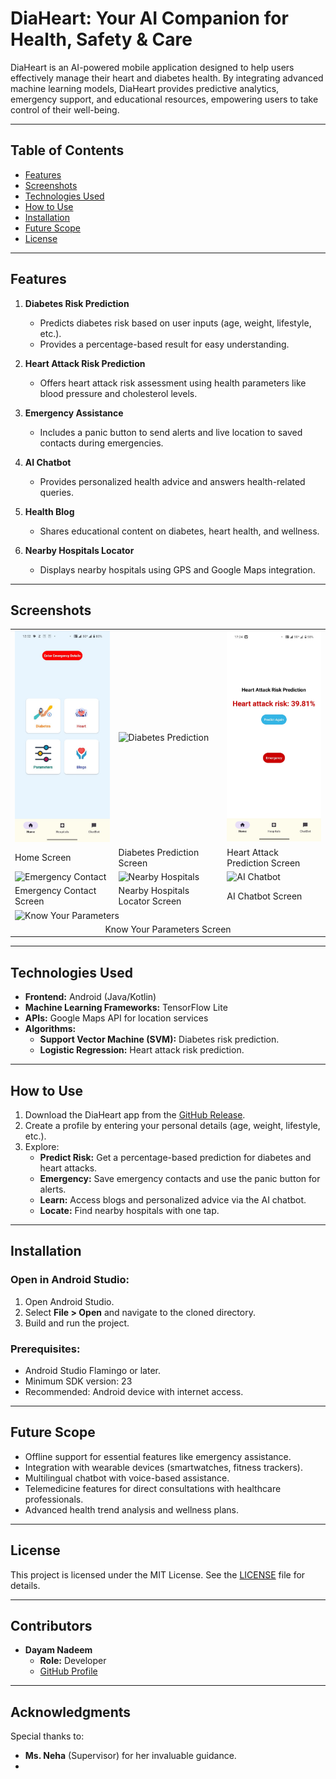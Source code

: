 # **DiaHeart: Your AI Companion for Health, Safety & Care**

DiaHeart is an AI-powered mobile application designed to help users effectively manage their heart and diabetes health. By integrating advanced machine learning models, DiaHeart provides predictive analytics, emergency support, and educational resources, empowering users to take control of their well-being.

---

## **Table of Contents**
- [Features](#features)
- [Screenshots](#screenshots)
- [Technologies Used](#technologies-used)
- [How to Use](#how-to-use)
- [Installation](#installation)
- [Future Scope](#future-scope)
- [License](#license)

---

## **Features**
1. **Diabetes Risk Prediction**
   - Predicts diabetes risk based on user inputs (age, weight, lifestyle, etc.).
   - Provides a percentage-based result for easy understanding.

2. **Heart Attack Risk Prediction**
   - Offers heart attack risk assessment using health parameters like blood pressure and cholesterol levels.

3. **Emergency Assistance**
   - Includes a panic button to send alerts and live location to saved contacts during emergencies.

4. **AI Chatbot**
   - Provides personalized health advice and answers health-related queries.

5. **Health Blog**
   - Shares educational content on diabetes, heart health, and wellness.

6. **Nearby Hospitals Locator**
   - Displays nearby hospitals using GPS and Google Maps integration.

---

## **Screenshots**

<table>
  <tr>
    <td><img src="screenshots/HomeScreen.jpg" alt="Home Screen" width="200"/></td>
    <td><img src="screenshots/diabetes_prediction_screen.png" alt="Diabetes Prediction" width="200"/></td>
    <td><img src="screenshots/WhatsApp Image 2024-11-17 at 17.25.13_cd09d0b2.jpg" alt="Heart Attack Prediction" width="200"/></td>
  </tr>
  <tr>
    <td>Home Screen</td>
    <td>Diabetes Prediction Screen</td>
    <td>Heart Attack Prediction Screen</td>
  </tr>
  <tr>
    <td><img src="screenshots/emergency_contact_screen.png" alt="Emergency Contact" width="200"/></td>
    <td><img src="screenshots/nearby_hospitals_locator_screen.png" alt="Nearby Hospitals" width="200"/></td>
    <td><img src="screenshots/chatbot_screen.png" alt="AI Chatbot" width="200"/></td>
  </tr>
  <tr>
    <td>Emergency Contact Screen</td>
    <td>Nearby Hospitals Locator Screen</td>
    <td>AI Chatbot Screen</td>
  </tr>
  <tr>
    <td colspan="3"><img src="screenshots/know_your_parameters_screen.png" alt="Know Your Parameters" width="200"/></td>
  </tr>
  <tr>
    <td colspan="3" align="center">Know Your Parameters Screen</td>
  </tr>
</table>



---

## **Technologies Used**
- **Frontend:** Android (Java/Kotlin)
- **Machine Learning Frameworks:** TensorFlow Lite
- **APIs:** Google Maps API for location services
- **Algorithms:**
  - **Support Vector Machine (SVM):** Diabetes risk prediction.
  - **Logistic Regression:** Heart attack risk prediction.

---

## **How to Use**
1. Download the DiaHeart app from the [GitHub Release](https://github.com/dayam8696/DiaHeart/releases).
2. Create a profile by entering your personal details (age, weight, lifestyle, etc.).
3. Explore:
   - **Predict Risk:** Get a percentage-based prediction for diabetes and heart attacks.
   - **Emergency:** Save emergency contacts and use the panic button for alerts.
   - **Learn:** Access blogs and personalized advice via the AI chatbot.
   - **Locate:** Find nearby hospitals with one tap.

---

## **Installation**

### Open in Android Studio:
1. Open Android Studio.
2. Select **File > Open** and navigate to the cloned directory.
3. Build and run the project.

### Prerequisites:
- Android Studio Flamingo or later.
- Minimum SDK version: 23
- Recommended: Android device with internet access.

---

## **Future Scope**
- Offline support for essential features like emergency assistance.
- Integration with wearable devices (smartwatches, fitness trackers).
- Multilingual chatbot with voice-based assistance.
- Telemedicine features for direct consultations with healthcare professionals.
- Advanced health trend analysis and wellness plans.

---

## **License**
This project is licensed under the MIT License. See the [LICENSE](LICENSE) file for details.

---

## **Contributors**
- **Dayam Nadeem**  
  - **Role:** Developer  
  - [GitHub Profile](https://github.com/dayam8696)

---

## **Acknowledgments**
Special thanks to:
- **Ms. Neha** (Supervisor) for her invaluable guidance.
-


